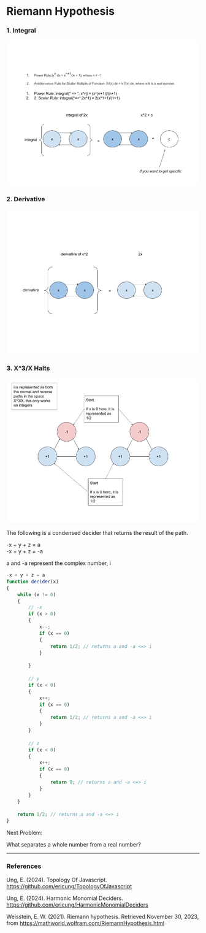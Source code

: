 # Riemann Hypothesis

### 1. Integral

![01Integral](Resources/01Integral.jpg)

### 2. Derivative

![02Derivative](Resources/02Derivative.jpg)

### 3. X^3/X Halts

![03X^3_XHalts](Resources/03X^3_XHalts.jpg)

The following is a condensed decider that returns the result of the path.

-x + y + z = a\
-x + y + z = -a

a and -a represent the complex number, i

``` javascript
-x + y + z = a
function decider(x)
{
	while (x != 0)
	{
		// -x
		if (x > 0)
		{
			x--;
			if (x == 0)
			{
				return 1/2; // returns a and -a <=> i
			}

		}	

		// y
		if (x < 0)
		{
			x++;
			if (x == 0)
			{
				return 1/2; // returns a and -a <=> i
			}
		}

		// z
		if (x < 0)
		{
			x++;
			if (x == 0)
			{
				return 0; // returns a and -a <=> i
			}
		}
	}

	return 1/2; // returns a and -a <=> i
}
```

Next Problem:

What separates a whole number from a real number?

-----

### References

Ung, E. (2024). Topology Of Javascript. https://github.com/ericung/TopologyOfJavascript

Ung, E. (2024). Harmonic Monomial Deciders. https://github.com/ericung/HarmonicMonomialDeciders

Weisstein, E. W. (2021). Riemann hypothesis. Retrieved November 30, 2023, from https://mathworld.wolfram.com/RiemannHypothesis.html

